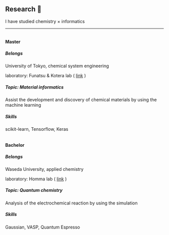 ## Research 🔎

I have studied chemistry × informatics

<hr />

<div class="grid grid-hc">
  <div class="column column-hc">
    <h4>Master</h4>
    <div class="card">
      <div class="card-content">
        <h5>Belongs</h5>
        <p>University of Tokyo, chemical system engineering</p>
        <p>laboratory: Funatsu & Kotera lab (
          <a href="http://funatsu.t.u-tokyo.ac.jp/en/home/" target="_blank">link</a>
          )
        </p>
      </div>
      <div class="card-content">
        <h5>Topic: Material informatics</h5>
        <p> Assist the development and discovery of chemical materials by using the machine learning</p>
      </div>
      <div class="card-content">
        <h5>Skills</h5>
        <p>scikit-learn, Tensorflow, Keras</p>
      </div>
    </div>
  </div>
  <div class="column column-hc">
    <h4>Bachelor</h4>
    <div class="card">
      <div class="card-content">
        <h5>Belongs</h5>
        <p>Waseda University, applied chemistry </p>
        <p>laboratory: Homma lab (
          <a href="http://www.sc.appchem.waseda.ac.jp/en/" target="_blank">link</a>
          )
        </p>
      </div>
      <div class="card-content">
        <h5>Topic: Quantum chemistry</h5>
        <p>Analysis of the electrochemical reaction by using the simulation</p>
      </div>
      <div class="card-content">
        <h5>Skills</h5>
        <p>Gaussian, VASP, Quantum Espresso</p>
      </div>
    </div>
  </div>
</div>
